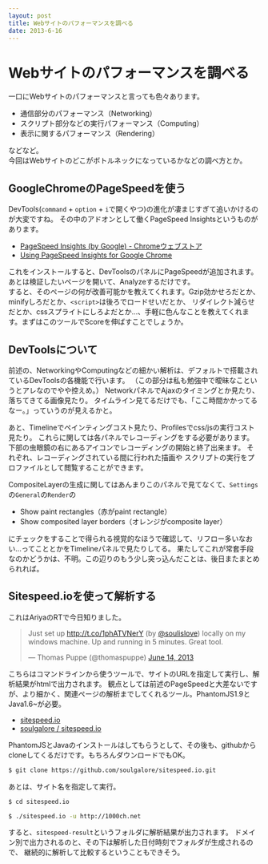 ```yaml
---
layout: post
title: Webサイトのパフォーマンスを調べる
date: 2013-6-16
---
```


# Webサイトのパフォーマンスを調べる

一口にWebサイトのパフォーマンスと言っても色々あります。  

- 通信部分のパフォーマンス（Networking）
- スクリプト部分などの実行パフォーマンス（Computing）
- 表示に関するパフォーマンス（Rendering）

などなど。  
今回はWebサイトのどこがボトルネックになっているかなどの調べ方とか。  

## GoogleChromeのPageSpeedを使う

DevTools(`command` + `option` + `i`で開くやつ)の進化が凄まじすぎて追いかけるのが大変ですね。
その中のアドオンとして働くPageSpeed Insightsというものがあります。

- [PageSpeed Insights (by Google) - Chromeウェブストア](https://chrome.google.com/webstore/detail/pagespeed-insights-by-goo/gplegfbjlmmehdoakndmohflojccocli)
- [Using PageSpeed Insights for Google Chrome](https://developers.google.com/speed/docs/insights/using_chrome)

これをインストールすると、DevToolsのパネルにPageSpeedが追加されます。あとは検証したいページを開いて、Analyzeするだけです。  
すると、そのページの何が改善可能かを教えてくれます。Gzip効かせろだとか、minifyしろだとか、`<script>`は後ろでロードせいだとか、
リダイレクト減らせだとか、cssスプライトにしろよだとか…、手軽に色んなことを教えてくれます。まずはこのツールでScoreを伸ばすことでしょうか。  

## DevToolsについて

前述の、NetworkingやComputingなどの細かい解析は、デフォルトで搭載されているDevToolsの各機能で行います。
（この部分は私も勉強中で曖昧なこというとアレなのでやや控えめ。）
NetworkパネルでAjaxのタイミングとか見たり、落ちてきてる画像見たり。
タイムライン見てるだけでも、「ここ時間かかってるなー。」っていうのが見えるかと。

あと、Timelineでペインティングコスト見たり、Profilesでcss/jsの実行コスト見たり。
これらに関しては各パネルでレコーディングをする必要があります。
下部の虫眼鏡の右にあるアイコンでレコーディングの開始と終了出来ます。
それぞれ、レコーディングされている間に行われた描画や
スクリプトの実行をプロファイルとして閲覧することができます。

CompositeLayerの生成に関してはあんまりこのパネルで見てなくて、`Settings`の`General`の`Render`の

- Show paint rectangles（赤がpaint rectangle）
- Show composited layer borders（オレンジがcomposite layer）

にチェックをすることで得られる視覚的なほうで確認して、リフロー多いなおい…ってこととかをTimelineパネルで見たりしてる。
果たしてこれが常套手段なのかどうかは、不明。この辺りのもう少し突っ込んだことは、後日またまとめられれば。

## Sitespeed.ioを使って解析する

これはAriyaのRTで今日知りました。

<blockquote class="twitter-tweet"><p>Just set up <a href="http://t.co/1phATVNerY">http://t.co/1phATVNerY</a> (by <a href="https://twitter.com/soulislove">@soulislove</a>) locally on my windows machine. Up and running in 5 minutes. Great tool.</p>&mdash; Thomas Puppe (@thomaspuppe) <a href="https://twitter.com/thomaspuppe/statuses/345596762804854785">June 14, 2013</a></blockquote>

こちらはコマンドラインから使うツールで、サイトのURLを指定して実行し、解析結果がhtmlで出力されます。
観点としては前述のPageSpeedと大差ないですが、より細かく、関連ページの解析までしてくれるツール。PhantomJS1.9とJava1.6~が必要。

- [sitespeed.io](http://sitespeed.io/)
- [soulgalore / sitespeed.io](https://github.com/soulgalore/sitespeed.io)

PhantomJSとJavaのインストールはしてもらうとして、その後も、githubからcloneしてくるだけです。もちろんダウンロードでもOK。

```bash
$ git clone https://github.com/soulgalore/sitespeed.io.git
```

あとは、サイト名を指定して実行。

```bash
$ cd sitespeed.io

$ ./sitespeed.io -u http://1000ch.net
```

すると、`sitespeed-result`というフォルダに解析結果が出力されます。
ドメイン別で出力されるのと、その下は解析した日付時刻でフォルダが生成されるので、
継続的に解析して比較するということもできそう。